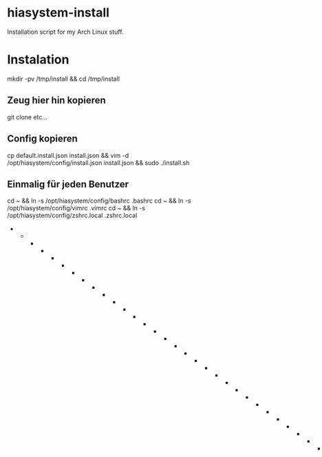 # hiasystem-install
Installation script for my Arch Linux stuff.


# Instalation
mkdir -pv /tmp/install && cd /tmp/install
## Zeug hier hin kopieren
git clone etc...
## Config kopieren
cp default.install.json install.json && vim -d /opt/hiasystem/config/install.json install.json && sudo ./install.sh
## Einmalig für jeden Benutzer
cd ~ && ln -s /opt/hiasystem/config/bashrc .bashrc
cd ~ && ln -s /opt/hiasystem/config/vimrc .vimrc
cd ~ && ln -s /opt/hiasystem/config/zshrc.local .zshrc.local
+ - - - - - - - - - - - - - - - - - - - - - - - - - - - - - - - - - - - - - - - - - - - - - - - - +
